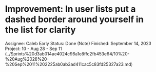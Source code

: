 # Improvement: In user lists put a dashed border around yourself in the list for clarity

Assignee: Caleb Early
Status: Done (Note)
Finished: September 14, 2023
Project: 10 - Aug 28 - Sep 11 (../Sprints%20d3ab014ae4024c96a1e8ffc2fb453e64/10%20-%20Aug%2028%20-%20Sep%2011%202225ab0ab3ad411cac5c83fd25327a23.md)